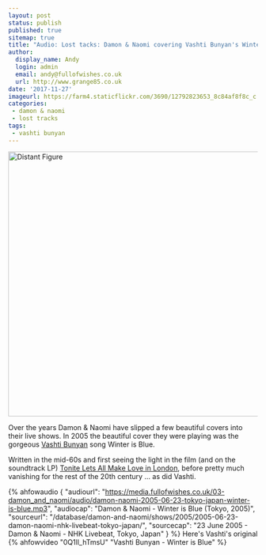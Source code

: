 ```yaml
---
layout: post
status: publish
published: true
sitemap: true
title: "Audio: Lost tacks: Damon & Naomi covering Vashti Bunyan's Winter is Blue"
author:
  display_name: Andy
  login: admin
  email: andy@fullofwishes.co.uk
  url: http://www.grange85.co.uk
date: '2017-11-27'
imageurl: https://farm4.staticflickr.com/3690/12792823653_8c84af8f8c_c.jpg
categories:
 - damon & naomi
 - lost tracks
tags:
 - vashti bunyan
---
```

<a data-flickr-embed="true"  href="https://www.flickr.com/photos/nicksie2008/12792823653/" title="Distant Figure"><img src="https://farm4.staticflickr.com/3690/12792823653_8c84af8f8c_c.jpg" width="800" height="536" alt="Distant Figure"></a>

<p class="lead">Over the years Damon & Naomi have slipped a few beautiful covers into their live shows. In 2005 the beautiful cover they were playing was the gorgeous <a href="https://en.wikipedia.org/wiki/Vashti_Bunyan">Vashti Bunyan</a> song Winter is Blue.</p>

<p>Written in the mid-60s and first seeing the light in the film (and on the soundtrack LP) <a href="https://en.wikipedia.org/wiki/Tonite_Lets_All_Make_Love_in_London">Tonite Lets All Make Love in London</a>, before pretty much vanishing for the rest of the 20th century &hellip; as did Vashti.</p>

 {% ahfowaudio {
  "audiourl": "https://media.fullofwishes.co.uk/03-damon_and_naomi/audio/damon-naomi-2005-06-23-tokyo-japan-winter-is-blue.mp3",
  "audiocap": "Damon & Naomi - Winter is Blue (Tokyo, 2005)",
  "sourceurl": "/database/damon-and-naomi/shows/2005/2005-06-23-damon-naomi-nhk-livebeat-tokyo-japan/",
  "sourcecap": "23 June 2005 - Damon & Naomi - NHK Livebeat, Tokyo, Japan"
  } %}
Here's Vashti's original
{% ahfowvideo "0Q1ll_hTmsU" "Vashti Bunyan - Winter is Blue" %}


